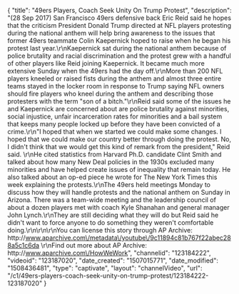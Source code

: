 {
    "title": "49ers Players, Coach Seek Unity On Trump Protest",
    "description": "(28 Sep 2017) San Francisco 49ers defensive back Eric Reid said he hopes that the criticism President Donald Trump directed at NFL players protesting during the national anthem will help bring awareness to the issues that former 49ers teammate Colin Kaepernick hoped to raise when he began his protest last year.\r\nKaepernick sat during the national anthem because of police brutality and racial discrimination and the protest grew with a handful of other players like Reid joining Kaepernick. It became much more extensive Sunday when the 49ers had the day off.\r\nMore than 200 NFL players kneeled or raised fists during the anthem and almost three entire teams stayed in the locker room in response to Trump saying NFL owners should fire players who kneel during the anthem and describing those protesters with the term \"son of a bitch.\"\r\nReid said some of the issues he and Kaepernick are concerned about are police brutality against minorities, social injustice, unfair incarceration rates for minorities and a bail system that keeps many people locked up before they have been convicted of a crime.\r\n\"I hoped that when we started we could make some changes. I hoped that we could make our country better through doing the protest. No, I didn't think that we would get this kind of remark from the president,\" Reid said. \r\nHe cited statistics from Harvard Ph.D. candidate Clint Smith and talked about how many New Deal policies in the 1930s excluded many minorities and have helped create issues of inequality that remain today. He also talked about an op-ed piece he wrote for The New York Times this week explaining the protests.\r\nThe 49ers held meetings Monday to discuss how they will handle protests and the national anthem on Sunday in Arizona. There was a team-wide meeting and the leadership council of about a dozen players met with coach Kyle Shanahan and general manager John Lynch.\r\nThey are still deciding what they will do but Reid said he didn't want to force anyone to do something they weren't comfortable doing.\r\n\r\n\r\nYou can license this story through AP Archive: http:\/\/www.aparchive.com\/metadata\/youtube\/9c11894c81b767f22abec288a5c1c6da \r\nFind out more about AP Archive: http:\/\/www.aparchive.com\/HowWeWork",
    "channelid": "123184222",
    "videoid": "123187020",
    "date_created": "1507015771",
    "date_modified": "1508436481",
    "type": "captivate",
    "layout": "channelVideo",
    "url": "\/c1\/49ers-players-coach-seek-unity-on-trump-protest\/123184222-123187020"
}